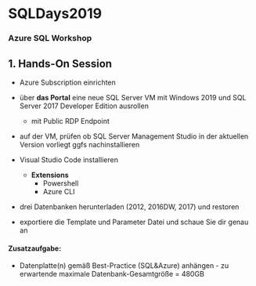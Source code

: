 # SQLDays2019
### Azure SQL Workshop

## 1. **Hands-On Session**

- Azure Subscription einrichten
- über **das Portal** eine neue SQL Server VM mit Windows 2019 und SQL Server 2017 Developer Edition ausrollen
  - mit Public RDP Endpoint
  
- auf der VM, prüfen ob SQL Server Management Studio in der aktuellen Version vorliegt ggfs nachinstallieren
- Visual Studio Code installieren
  - **Extensions**
    - Powershell
    - Azure CLI
    
- drei Datenbanken herunterladen (2012, 2016DW, 2017) und restoren

- exportiere die Template und Parameter Datei und schaue Sie dir genau an

#### Zusatzaufgabe:
- Datenplatte(n) gemäß Best-Practice (SQL&Azure) anhängen - zu erwartende maximale Datenbank-Gesamtgröße = 480GB
